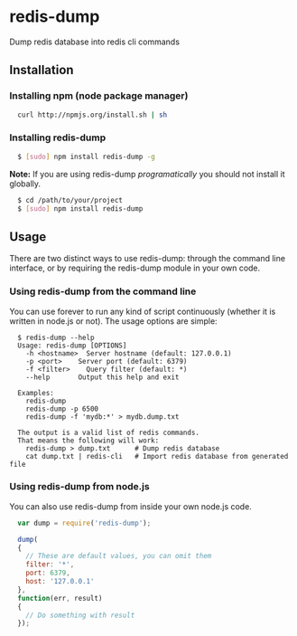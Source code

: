 # redis-dump

Dump redis database into redis cli commands

## Installation

### Installing npm (node package manager)
``` bash
  curl http://npmjs.org/install.sh | sh
```

### Installing redis-dump
``` bash
  $ [sudo] npm install redis-dump -g
```

**Note:** If you are using redis-dump _programatically_ you should not install it globally. 

``` bash
  $ cd /path/to/your/project
  $ [sudo] npm install redis-dump
```

## Usage
There are two distinct ways to use redis-dump: through the command line interface, or by requiring the redis-dump module in your own code.

### Using redis-dump from the command line
You can use forever to run any kind of script continuously (whether it is written in node.js or not). The usage options are simple:

```
  $ redis-dump --help
  Usage: redis-dump [OPTIONS]
    -h <hostname>  Server hostname (default: 127.0.0.1)
    -p <port>    Server port (default: 6379)
    -f <filter>    Query filter (default: *)
    --help       Output this help and exit

  Examples:
    redis-dump
    redis-dump -p 6500
    redis-dump -f 'mydb:*' > mydb.dump.txt

  The output is a valid list of redis commands.
  That means the following will work:
    redis-dump > dump.txt      # Dump redis database
    cat dump.txt | redis-cli   # Import redis database from generated file
```

### Using redis-dump from node.js
You can also use redis-dump from inside your own node.js code.

``` js
  var dump = require('redis-dump');

  dump(
  {
    // These are default values, you can omit them
    filter: '*',
    port: 6379,
    host: '127.0.0.1'
  },
  function(err, result)
  {
    // Do something with result
  });

```